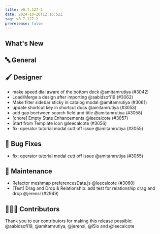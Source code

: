 ```yaml
---
title: v0.7.127-2
date: 2024-10-26T12:16:52Z
tag: v0.7.127-2
prerelease: false
---
```


## What's New
## 🔤 General
## 🖌️ Designer

- make speed dial aware of the bottom dock  @amitamrutiya (#3042)
- Load/Merge a design after importing @aabidsofi19 (#3062)
- Make filter sidebar sticky in catalog modal @amitamrutiya (#3061)
- update shortcut key in shortcut docs @amitamrutiya (#3053)
- add gap beetween search field and title @amitamrutiya (#3058)
- [chore] Empty State Enhancements @leecalcote (#3057)
- Start from Template icon @leecalcote (#3056)
- fix: operator tutorial modal cutt off issue @amitamrutiya (#3055)

## 🐛 Bug Fixes

- fix: operator tutorial modal cutt off issue @amitamrutiya (#3055)

## 🧰 Maintenance

- Refactor meshmap preferencesData.js @leecalcote (#3060)
- [Test] Drag and Drop \& Relationship: add test for relationship drag and drop @jerensl (#2949)

## 👨🏽‍💻 Contributors

Thank you to our contributors for making this release possible:
@aabidsofi19, @amitamrutiya, @jerensl, @l5io and @leecalcote
